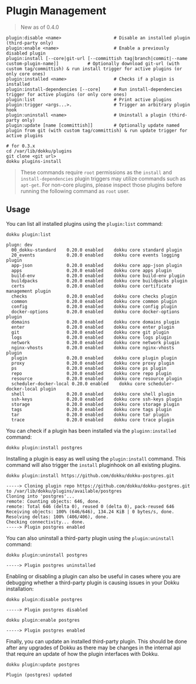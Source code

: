 # Plugin Management

> New as of 0.4.0

```
plugin:disable <name>                    # Disable an installed plugin (third-party only)
plugin:enable <name>                     # Enable a previously disabled plugin
plugin:install [--core|git-url [--committish tag|branch|commit|--name custom-plugin-name]]           # Optionally download git-url (with custom tag/committish) & run install trigger for active plugins (or only core ones)
plugin:installed <name>                  # Checks if a plugin is installed
plugin:install-dependencies [--core]     # Run install-dependencies trigger for active plugins (or only core ones)
plugin:list                              # Print active plugins
plugin:trigger <args...>.                # Trigger an arbitrary plugin hook
plugin:uninstall <name>                  # Uninstall a plugin (third-party only)
plugin:update [name [committish]]        # Optionally update named plugin from git (with custom tag/committish) & run update trigger for active plugins
```

```shell
# for 0.3.x
cd /var/lib/dokku/plugins
git clone <git url>
dokku plugins-install
```

> These commands require `root` permissions as the `install` and `install-dependencies` plugin triggers may utilize commands such as `apt-get`. For non-core plugins, please inspect those plugins before running the following command as `root` user.

## Usage

You can list all installed plugins using the `plugin:list` command:

```shell
dokku plugin:list
```

```
plugn: dev
  00_dokku-standard    0.20.0 enabled    dokku core standard plugin
  20_events            0.20.0 enabled    dokku core events logging plugin
  app-json             0.20.0 enabled    dokku core app-json plugin
  apps                 0.20.0 enabled    dokku core apps plugin
  build-env            0.20.0 enabled    dokku core build-env plugin
  buildpacks           0.20.0 enabled    dokku core buildpacks plugin
  certs                0.20.0 enabled    dokku core certificate management plugin
  checks               0.20.0 enabled    dokku core checks plugin
  common               0.20.0 enabled    dokku core common plugin
  config               0.20.0 enabled    dokku core config plugin
  docker-options       0.20.0 enabled    dokku core docker-options plugin
  domains              0.20.0 enabled    dokku core domains plugin
  enter                0.20.0 enabled    dokku core enter plugin
  git                  0.20.0 enabled    dokku core git plugin
  logs                 0.20.0 enabled    dokku core logs plugin
  network              0.20.0 enabled    dokku core network plugin
  nginx-vhosts         0.20.0 enabled    dokku core nginx-vhosts plugin
  plugin               0.20.0 enabled    dokku core plugin plugin
  proxy                0.20.0 enabled    dokku core proxy plugin
  ps                   0.20.0 enabled    dokku core ps plugin
  repo                 0.20.0 enabled    dokku core repo plugin
  resource             0.20.0 enabled    dokku core resource plugin
  scheduler-docker-local 0.20.0 enabled    dokku core scheduler-docker-local plugin
  shell                0.20.0 enabled    dokku core shell plugin
  ssh-keys             0.20.0 enabled    dokku core ssh-keys plugin
  storage              0.20.0 enabled    dokku core storage plugin
  tags                 0.20.0 enabled    dokku core tags plugin
  tar                  0.20.0 enabled    dokku core tar plugin
  trace                0.20.0 enabled    dokku core trace plugin
```

You can check if a plugin has been installed via the `pluginn:installed` command:

```shell
dokku plugin:install postgres
```

Installing a plugin is easy as well using the `plugin:install` command. This command will also trigger the `install` pluginhook on all existing plugins.

```shell
dokku plugin:install https://github.com/dokku/dokku-postgres.git
```

```
-----> Cloning plugin repo https://github.com/dokku/dokku-postgres.git to /var/lib/dokku/plugins/available/postgres
Cloning into 'postgres'...
remote: Counting objects: 646, done.
remote: Total 646 (delta 0), reused 0 (delta 0), pack-reused 646
Receiving objects: 100% (646/646), 134.24 KiB | 0 bytes/s, done.
Resolving deltas: 100% (406/406), done.
Checking connectivity... done.
-----> Plugin postgres enabled
```

You can also uninstall a third-party plugin using the `plugin:uninstall` command:

```shell
dokku plugin:uninstall postgres
```

```
-----> Plugin postgres uninstalled
```

Enabling or disabling a plugin can also be useful in cases where you are debugging whether a third-party plugin is causing issues in your Dokku installation:

```shell
dokku plugin:disable postgres
```

```
-----> Plugin postgres disabled
```

```shell
dokku plugin:enable postgres
```

```
-----> Plugin postgres enabled
```

Finally, you can update an installed third-party plugin. This should be done after any upgrades of Dokku as there may be changes in the internal api that require an update of how the plugin interfaces with Dokku.

```shell
dokku plugin:update postgres
```

```
Plugin (postgres) updated
```
